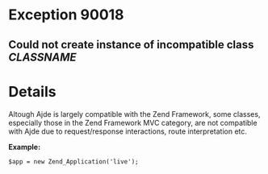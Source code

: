 # Exception 90018 #
## Could not create instance of incompatible class _CLASSNAME_ ##

# Details #
Altough Ajde is largely compatible with the Zend Framework, some classes, especially those in the Zend Framework MVC category, are not compatible with Ajde due to request/response interactions, route interpretation etc.

**Example:**
```
$app = new Zend_Application('live');
```